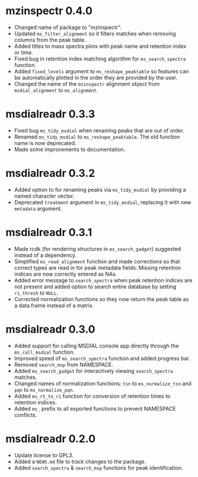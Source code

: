 # mzinspectr 0.4.0

* Changed name of package to "mzinspectr".
* Updated `ms_filter_alignment` so it filters matches when removing columns from the peak table.
* Added titles to mass spectra plots with peak name and retention index or time.
* Fixed bug in retention index matching algorithm for `ms_search_spectra` function.
* Added `fixed_levels` argument to `ms_reshape_peaktable` so features can be automatically plotted in the order they are provided by the user.
* Changed the name of the `mzinspectr` alignment object from `msdial_alignment` to `ms_alignment`.

# msdialreadr 0.3.3

* Fixed bug `ms_tidy_msdial` when renaming peaks that are out of order.
* Renamed `ms_tidy_msdial` to `ms_reshape_peaktable`. The old function name is now deprecated.
* Made some improvements to documentation.

# msdialreadr 0.3.2

* Added option to for renaming peaks via `ms_tidy_msdial` by providing a named character vector.
* Deprecated `treatment` argument in `ms_tidy_msdial`, replacing it with new `metadata` argument.

# msdialreadr 0.3.1

* Made rcdk (for rendering structures in `ms_search_gadget`) suggested instead of
a dependency.
* Simplified `ms_read_alignment` function and made corrections so that correct
types are read in for peak metadata fields. Missing retention indices are now
correctly entered as NAs.
* Added error message to `search_spectra` when peak retention indices are not
present and added option to search entire database by setting `ri_thresh` to `NULL`.
* Corrected normalization functions so they now return the peak table as a
data.frame instead of a matrix.

# msdialreadr 0.3.0

* Added support for calling MSDIAL console app directly through the `ms_call_msdial` function.
* Improved speed of `ms_search_spectra` function and added progress bar.
* Removed `search_msp` from NAMESPACE.
* Added `ms_search_gadget` for interactively viewing `search_spectra` matches.
* Changed names of normalization functions: `tsn` to `ms_normalize_tsn` and
`pqn` to `ms_normalize_pqn`.
* Added `ms_rt_to_ri` function for conversion of retention times to retention indices.
* Added `ms_` prefix to all exported functions to prevent NAMESPACE conflicts.

# msdialreadr 0.2.0

* Update license to GPL3.
* Added a `NEWS.md` file to track changes to the package.
* Added `search_spectra` & `search_msp` functions for peak identification.
